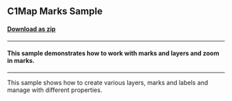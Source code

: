## C1Map Marks Sample
#### [Download as zip](https://grapecity.github.io/DownGit/#/home?url=https://github.com/GrapeCity/ComponentOne-WinForms-Samples/tree/master/NetFramework\Map\CS\Marks)
____
#### This sample demonstrates how to work with marks and layers and zoom in marks.
____
This sample shows how to create various layers, marks and labels and manage with different properties.